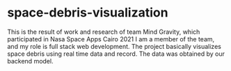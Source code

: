 # space-debris-visualization
This is the result of work and research of team Mind Gravity, which participated in Nasa Space Apps Cairo 2021
I am a member of the team, and my role is full stack web development.
The project basically visualizes space debris using real time data and record.
The data was obtained by our backend model.
